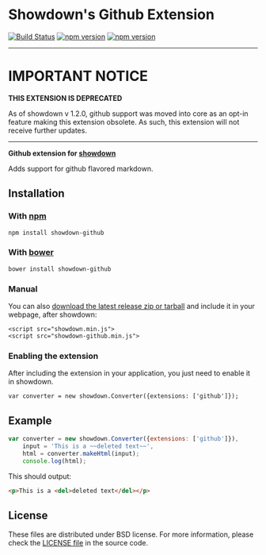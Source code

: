 Showdown's Github Extension
==========================

[![Build Status](https://travis-ci.org/showdownjs/github-extension.svg)](https://travis-ci.org/showdownjs/github-extension) [![npm version](https://badge.fury.io/js/showdown-github.svg)](http://badge.fury.io/js/showdown-github) [![npm version](https://badge.fury.io/bo/showdown-github.svg)](http://badge.fury.io/bo/showdown-github)

------

# IMPORTANT NOTICE

**THIS EXTENSION IS DEPRECATED**

As of showdown v 1.2.0, github support was moved into core as an opt-in feature making this extension obsolete.
As such, this extension will not receive further updates.

------


**Github extension for [showdown](https://github.com/showdownjs/showdown)**

Adds support for github flavored markdown.

## Installation

### With [npm](http://npmjs.org)

    npm install showdown-github

### With [bower](http://bower.io/)

    bower install showdown-github

### Manual

You can also [download the latest release zip or tarball](https://github.com/showdownjs/github-extension/releases) and 
include it in your webpage, after showdown:

    <script src="showdown.min.js">
    <script src="showdown-github.min.js">

### Enabling the extension

After including the extension in your application, you just need to enable it in showdown.

    var converter = new showdown.Converter({extensions: ['github']});

## Example

```javascript
var converter = new showdown.Converter({extensions: ['github']}),
    input = 'This is a ~~deleted text~~',
    html = converter.makeHtml(input);
    console.log(html);
```

This should output:

```html
<p>This is a <del>deleted text</del></p>
```

## License
These files are distributed under BSD license. For more information, 
please check the [LICENSE file](https://github.com/showdownjs/github-extension/blob/master/LICENSE) in the source code.

